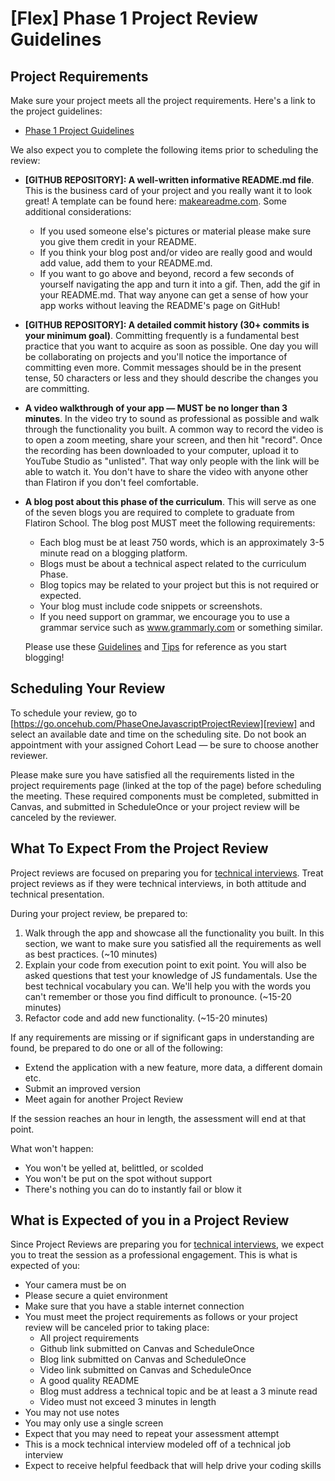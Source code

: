 # [Flex] Phase 1 Project Review Guidelines

## Project Requirements

Make sure your project meets all the project requirements. Here's a link to the
project guidelines:

- [Phase 1 Project Guidelines](https://github.com/learn-co-curriculum/phase-1-javascript-project-mode)

We also expect you to complete the following items prior to scheduling the
review:

- **[GITHUB REPOSITORY]: A well-written informative README.md file**. This is
  the business card of your project and you really want it to look great! A
  template can be found here: [makeareadme.com](https://www.makeareadme.com/).
  Some additional considerations:
  - If you used someone else's pictures or material please make sure you give
  them credit in your README.
  - If you think your blog post and/or video are really good and would add
  value, add them to your README.md.
  - If you want to go above and beyond, record a few seconds of yourself
  navigating the app and turn it into a gif. Then, add the gif in your
  README.md. That way anyone can get a sense of how your app works without
  leaving the README's page on GitHub!
- **[GITHUB REPOSITORY]: A detailed commit history (30+ commits is your minimum
  goal)**. Committing frequently is a fundamental best practice that you want to
  acquire as soon as possible. One day you will be collaborating on projects and
  you'll notice the importance of committing even more. Commit messages should
  be in the present tense, 50 characters or less and they should describe the
  changes you are committing.
- **A video walkthrough of your app — MUST be no longer than 3 minutes**. In
  the video try to sound as professional as possible and walk through the
  functionality you built. A common way to record the video is to open a zoom
  meeting, share your screen, and then hit "record". Once the recording has been
  downloaded to your computer, upload it to YouTube Studio as "unlisted". That
  way only people with the link will be able to watch it. You don't have to
  share the video with anyone other than Flatiron if you don't feel comfortable.
- **A blog post about this phase of the curriculum**. This will serve as one of
  the seven blogs you are required to complete to graduate from Flatiron School.
  The blog post MUST meet the following requirements:
  - Each blog must be at least 750 words, which is an approximately 3-5 minute
read on a blogging platform.
  - Blogs must be about a technical aspect related to the curriculum Phase.
  - Blog topics may be related to your project but this is not required or
expected.
  - Your blog must include code snippets or screenshots.
  - If you need support on grammar, we encourage you to use a grammar service
such as www.grammarly.com or something similar.

  Please use these [Guidelines][blog-guidelines] and [Tips][blog-tips] for
reference as you start blogging!

[blog-guidelines]: https://docs.google.com/document/d/1khn8xGYEWzNrWI-N1Mxhdtk-rd3dTiIteOoDsTXOVZI/edit
[blog-tips]: https://docs.google.com/document/d/1i6NqCgYZd9DC25Om9agZ4lX-U_7DmjH0ZTBpOWMAn9Q/edit

## Scheduling Your Review

To schedule your review, go to
[https://go.oncehub.com/PhaseOneJavascriptProjectReview][review] and select an
available date and time on the scheduling site. Do not book an appointment with
your assigned Cohort Lead — be sure to choose another reviewer.

Please make sure you have satisfied all the requirements listed in the project
requirements page (linked at the top of the page) before scheduling the meeting.
These required components must be completed, submitted in Canvas, and submitted
in ScheduleOnce or your project review will be canceled by the reviewer.

[review]: https://go.oncehub.com/PhaseOneJavascriptProjectReview

## What To Expect From the Project Review

Project reviews are focused on preparing you for [technical interviews][]. Treat
project reviews as if they were technical interviews, in both attitude and
technical presentation.

During your project review, be prepared to:

1. Walk through the app and showcase all the functionality you built. In this
   section, we want to make sure you satisfied all the requirements as well as
   best practices. (~10 minutes)
2. Explain your code from execution point to exit point. You will also be asked
   questions that test your knowledge of JS fundamentals. Use the best technical
   vocabulary you can. We'll help you with the words you can't remember or those
   you find difficult to pronounce. (~15-20 minutes)
3. Refactor code and add new functionality. (~15-20 minutes)

If any requirements are missing or if significant gaps in understanding are
found, be prepared to do one or all of the following:

- Extend the application with a new feature, more data, a different domain etc.
- Submit an improved version
- Meet again for another Project Review

If the session reaches an hour in length, the assessment will end at that point.

What won't happen:

- You won't be yelled at, belittled, or scolded
- You won't be put on the spot without support
- There's nothing you can do to instantly fail or blow it

## What is Expected of you in a Project Review

Since Project Reviews are preparing you for [technical interviews][], we expect
you to treat the session as a professional engagement. This is what is expected
of you:

- Your camera must be on
- Please secure a quiet environment
- Make sure that you have a stable internet connection
- You must meet the project requirements as follows or your project review will
  be canceled prior to taking place:
  - All project requirements
  - Github link submitted on Canvas and ScheduleOnce
  - Blog link submitted on Canvas and ScheduleOnce
  - Video link submitted on Canvas and ScheduleOnce
  - A good quality README
  - Blog must address a technical topic and be at least a 3 minute read
  - Video must not exceed 3 minutes in length
- You may not use notes
- You may only use a single screen
- Expect that you may need to repeat your assessment attempt
- This is a mock technical interview modeled off of a technical job interview
- Expect to receive helpful feedback that will help drive your coding skills

[technical interviews]: https://www.brightnetwork.co.uk/career-path-guides/technology-it-software-development/five-ways-stand-out-your-technology/what-expect-technical-interview/
